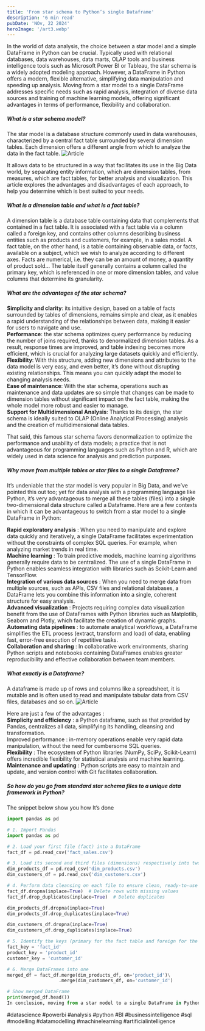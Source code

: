 ```yaml
---
title: 'From star schema to Python’s single Dataframe'
description: '6 min read'
pubDate: 'NOv, 22 2024'
heroImage: '/art3.webp'
---
```


In the world of data analysis, the choice between a star model and a simple DataFrame in Python can be crucial. Typically used with relational databases, data warehouses, data marts, OLAP tools and business intelligence tools such as Microsoft Power BI or Tableau, the star schema is a widely adopted modeling approach. However, a DataFrame in Python offers a modern, flexible alternative, simplifying data manipulation and speeding up analysis. Moving from a star model to a single DataFrame addresses specific needs such as rapid analysis, integration of diverse data sources and training of machine learning models, offering significant advantages in terms of performance, flexibility and collaboration.

##### What is a star schema model?

The star model is a database structure commonly used in data warehouses, characterized by a central fact table surrounded by several dimension tables. Each dimension offers a different angle from which to analyze the data in the fact table.
![Article](/art31.webp)

It allows data to be structured in a way that facilitates its use in the Big Data world, by separating entity information, which are dimension tables, from measures, which are fact tables, for better analysis and visualization. This article explores the advantages and disadvantages of each approach, to help you determine which is best suited to your needs.

##### What is a dimension table and what is a fact table?

A dimension table is a database table containing data that complements that contained in a fact table. It is associated with a fact table via a column called a foreign key, and contains other columns describing business entities such as products and customers, for example, in a sales model.
A fact table, on the other hand, is a table containing observable data, or facts, available on a subject, which we wish to analyze according to different axes. Facts are numerical, i.e. they can be an amount of money, a quantity of product sold… The table itself generally contains a column called the primary key, which is referenced in one or more dimension tables, and value columns that determine its granularity.

##### What are the advantages of the star schema?

**Simplicity and clarity**: its intuitive design, based on a table of facts surrounded by tables of dimensions, remains simple and clear, as it enables a rapid understanding of the relationships between data, making it easier for users to navigate and use.  
**Performance**: the star schema optimizes query performance by reducing the number of joins required, thanks to denormalized dimension tables. As a result, response times are improved, and table indexing becomes more efficient, which is crucial for analyzing large datasets quickly and efficiently.  
**Flexibility**: With this structure, adding new dimensions and attributes to the data model is very easy, and even better, it’s done without disrupting existing relationships. This means you can quickly adapt the model to changing analysis needs.  
**Ease of maintenance**: With the star schema, operations such as maintenance and data updates are so simple that changes can be made to dimension tables without significant impact on the fact table, making the whole model more robust and easier to manage.  
**Support for Multidimensional Analysis**: Thanks to its design, the star schema is ideally suited to OLAP (Online Analytical Processing) analysis and the creation of multidimensional data tables.

That said, this famous star schema favors denormalization to optimize the performance and usability of data models; a practice that is not advantageous for programming languages such as Python and R, which are widely used in data science for analysis and prediction purposes.

##### Why move from multiple tables or star files to a single Dataframe?

It’s undeniable that the star model is very popular in Big Data, and we’ve pointed this out too; yet for data analysis with a programming language like Python, it’s very advantageous to merge all these tables (files) into a single two-dimensional data structure called a Dataframe. Here are a few contexts in which it can be advantageous to switch from a star model to a single DataFrame in Python:

**Rapid exploratory analysis** : When you need to manipulate and explore data quickly and iteratively, a single DataFrame facilitates experimentation without the constraints of complex SQL queries. For example, when analyzing market trends in real time.  
**Machine learning** : To train predictive models, machine learning algorithms generally require data to be centralized. The use of a single DataFrame in Python enables seamless integration with libraries such as Scikit-Learn and TensorFlow.  
**Integration of various data sources** : When you need to merge data from multiple sources, such as APIs, CSV files and relational databases, a DataFrame lets you combine this information into a single, coherent structure for easy analysis.  
**Advanced visualization** : Projects requiring complex data visualization benefit from the use of DataFrames with Python libraries such as Matplotlib, Seaborn and Plotly, which facilitate the creation of dynamic graphs.  
**Automating data pipelines** : to automate analytical workflows, a DataFrame simplifies the ETL process (extract, transform and load) of data, enabling fast, error-free execution of repetitive tasks.    
**Collaboration and sharing** : In collaborative work environments, sharing Python scripts and notebooks containing DataFrames enables greater reproducibility and effective collaboration between team members.

##### What exactly is a Dataframe?

A dataframe is made up of rows and columns like a spreadsheet, it is mutable and is often used to read and manipulate tabular data from CSV files, databases and so on.
![Article](/art32.webp)

Here are just a few of the advantages :  
**Simplicity and efficiency** : a Python dataframe, such as that provided by Pandas, centralizes all data, simplifying its handling, cleansing and transformation.  
Improved performance : in-memory operations enable very rapid data manipulation, without the need for cumbersome SQL queries.  
**Flexibility** : The ecosystem of Python libraries (NumPy, SciPy, Scikit-Learn) offers incredible flexibility for statistical analysis and machine learning.  
**Maintenance and updating** : Python scripts are easy to maintain and update, and version control with Git facilitates collaboration.

##### So how do you go from standard star schema files to a unique data framework in Python?

The snippet below show you how It’s done
```python
import pandas as pd

# 1. Import Pandas
import pandas as pd

# 2. Load your first file (fact) into a DataFrame
fact_df = pd.read_csv('fact_sales.csv')

# 3. Load its second and third files (dimensions) respectively into two other DataFrames
dim_products_df = pd.read_csv('dim_products.csv')
dim_customers_df = pd.read_csv('dim_customers.csv')

# 4. Perform data cleansing on each file to ensure clean, ready-to-use data.
fact_df.dropna(inplace=True)  # Delete rows with missing values
fact_df.drop_duplicates(inplace=True)  # Delete duplicates

dim_products_df.dropna(inplace=True)
dim_products_df.drop_duplicates(inplace=True)

dim_customers_df.dropna(inplace=True)
dim_customers_df.drop_duplicates(inplace=True)

# 5. Identify the keys (primary for the fact table and foreign for the dimension tables)
fact_key = 'fact_id'
product_key = 'product_id'
customer_key = 'customer_id'

# 6. Merge DataFrames into one
merged_df = fact_df.merge(dim_products_df, on='product_id')\
                   .merge(dim_customers_df, on='customer_id')

# Show merged DataFrame
print(merged_df.head())
In conclusion, moving from a star model to a single DataFrame in Python can offer many advantages for modern, fast and flexible data analysis. By following the steps above, you can effectively transform your data and take advantage of Python’s powerful analytical capabilities.
```

#datascience #powerbi #analysis #python #BI #businessintelligence #sql #modelling #datamodelling #machinelearning #artificialintelligence
